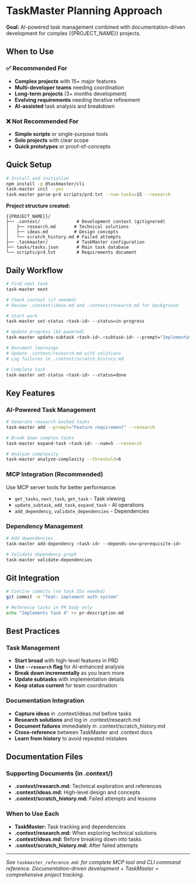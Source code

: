 # TaskMaster Planning Approach

**Goal:** AI-powered task management combined with documentation-driven development for complex {{PROJECT_NAME}} projects.

## When to Use

### ✅ Recommended For
- **Complex projects** with 15+ major features
- **Multi-developer teams** needing coordination
- **Long-term projects** (3+ months development)  
- **Evolving requirements** needing iterative refinement
- **AI-assisted** task analysis and breakdown

### ❌ Not Recommended For
- **Simple scripts** or single-purpose tools
- **Solo projects** with clear scope
- **Quick prototypes** or proof-of-concepts

## Quick Setup

```bash
# Install and initialize
npm install -g @taskmaster/cli
task-master init --yes
task-master parse-prd scripts/prd.txt --num-tasks=15 --research
```

**Project structure created:**
```
{{PROJECT_NAME}}/
├── .context/              # Development context (gitignored)
│   ├── research.md       # Technical solutions
│   ├── ideas.md          # Design concepts
│   └── scratch_history.md # Failed attempts
├── .taskmaster/           # TaskMaster configuration
├── tasks/tasks.json       # Main task database
└── scripts/prd.txt        # Requirements document
```

## Daily Workflow

```bash
# Find next task
task-master next

# Check context (if needed)
# Review .context/ideas.md and .context/research.md for background

# Start work
task-master set-status <task-id> --status=in-progress

# Update progress (AI-powered)
task-master update-subtask <task-id>.<subtask-id> --prompt="Implementation notes"

# Document learnings
# Update .context/research.md with solutions
# Log failures in .context/scratch_history.md

# Complete task
task-master set-status <task-id> --status=done
```

## Key Features

### AI-Powered Task Management
```bash
# Generate research-backed tasks
task-master add --prompt="Feature requirement" --research

# Break down complex tasks
task-master expand-task <task-id> --num=5 --research

# Analyze complexity
task-master analyze-complexity --threshold=6
```

### MCP Integration (Recommended)
Use MCP server tools for better performance:
- `get_tasks`, `next_task`, `get_task` - Task viewing
- `update_subtask`, `add_task`, `expand_task` - AI operations
- `add_dependency`, `validate_dependencies` - Dependencies

### Dependency Management
```bash
# Add dependencies
task-master add-dependency <task-id> --depends-on=<prerequisite-id>

# Validate dependency graph
task-master validate-dependencies
```

## Git Integration

```bash
# Concise commits (no task IDs needed)
git commit -m "feat: implement auth system"

# Reference tasks in PR body only
echo "Implements Task 4" >> pr-description.md
```

## Best Practices

### Task Management
- **Start broad** with high-level features in PRD
- **Use `--research` flag** for AI-enhanced analysis
- **Break down incrementally** as you learn more
- **Update subtasks** with implementation details
- **Keep status current** for team coordination

### Documentation Integration
- **Capture ideas** in .context/ideas.md before tasks
- **Research solutions** and log in .context/research.md
- **Document failures** immediately in .context/scratch_history.md
- **Cross-reference** between TaskMaster and .context docs
- **Learn from history** to avoid repeated mistakes

## Documentation Files

### Supporting Documents (in .context/)
- **.context/research.md:** Technical exploration and references
- **.context/ideas.md:** High-level design and concepts
- **.context/scratch_history.md:** Failed attempts and lessons

### When to Use Each
- **TaskMaster:** Task tracking and dependencies
- **.context/research.md:** When exploring technical solutions
- **.context/ideas.md:** Before breaking down into tasks
- **.context/scratch_history.md:** After failed attempts

---

*See `taskmaster_reference.mdc` for complete MCP tool and CLI command reference.*
*Documentation-driven development + TaskMaster = comprehensive project tracking.* 